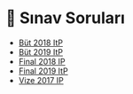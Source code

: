 # 📃 Sınav Soruları

<!--Index-->

- [Büt 2018 ItP](B%C3%BCt%202018%20ItP.pdf)
- [Büt 2019 ItP](B%C3%BCt%202019%20ItP.pdf)
- [Final 2018 IP](Final%202018%20IP.pdf)
- [Final 2019 ItP](Final%202019%20ItP.pdf)
- [Vize 2017 IP](Vize%202017%20IP.pdf)

<!--Index-->

